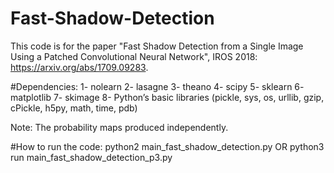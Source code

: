 # Fast-Shadow-Detection
This code is for the paper "Fast Shadow Detection from a Single Image Using a Patched Convolutional Neural Network", IROS 2018: https://arxiv.org/abs/1709.09283.
 
#Dependencies:
1- nolearn
2- lasagne
3- theano
4- scipy
5- sklearn
6- matplotlib
7- skimage
8- Python’s basic libraries (pickle, sys, os, urllib, gzip, cPickle, h5py, math, time, pdb)

Note: The probability maps produced independently.


#How to run the code:
python2 main_fast_shadow_detection.py OR
python3 run main_fast_shadow_detection_p3.py
